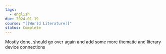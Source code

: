 ```yaml
---
tags:
  - english
due: 2024-01-19
course: "[[World Literature]]"
status: Complete
---
```

Mostly done, should go over again and add some more thematic and literary device connections